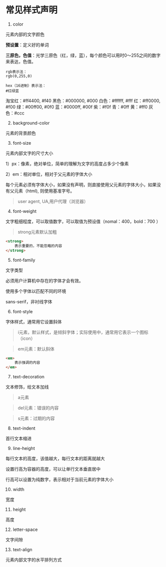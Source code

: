 # 常见样式声明

1. color

元素内部的文字颜色

**预设置**：定义好的单词

**三原色，色值**：光学三原色（红，绿，蓝），每个颜色可以用时0～255之间的数字来表达，色值。
```
rgb表示法：
rgb(0,255,0)

hex（16进制）表示法：
#红绿蓝
```

淘宝红：#ff4400, #f40
黑色：#000000, #000
白色：#ffffff, #fff
红：#ff0000, #f00
绿：#00ff00, #0f0
蓝：#0000ff, #00f
紫：#f0f
青：#0ff
黄：#ff0
灰色：#ccc

2. background-color

元素的背景颜色

3. font-size

元素内部文字的尺寸大小

1）px：像素，绝对单位，简单的理解为文字的高度占多少个像素

2）em：相对单位，相对于父元素的字体大小

每个元素必须有字体大小，如果没有声明，则直接使用父元素的字体大小，如果没有父元素（html),
则使用基准字号。

> user agent, UA,用户代理（浏览器）

4. font-weight

文字粗细程度，可以取值数字，可以取值为预设值（nomal：400，bold：700 ）

> strong元素默认加粗

```html
<strong>
    表示重要的，不能忽略的内容
</strong>

```

5. font-family

文字类型

必须用户计算机中存在的字体才会有效。

使用多个字体以匹配不同的环境

sans-serif，非衬线字体

6. font-style

字体样式，通常用它设置斜体

> i元素，默认样式，是倾斜字体；实际使用中，通常用它表示一个图标（icon）

> em元素：默认斜体

```html
<em>
    表示强调的内容
</em>
```
7. text-decoration

文本修饰，给文本加线

> a元素

> del元素：错误的内容

> s元素：过期的内容

8. text-indent

首行文本缩进

9. line-height

每行文本的高度，该值越大，每行文本的距离就越大

设置行高为容器的高度，可以让单行文本垂直居中

行高可以设置为纯数字，表示相对于当前元素的字体大小

10. width

宽度

11. height

高度

12. letter-space

文字间隙

13. text-align

元素内部文字的水平排列方式